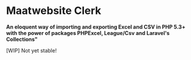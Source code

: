 # Maatwebsite Clerk

**An eloquent way of importing and exporting Excel and CSV in PHP 5.3+ with the power of packages PHPExcel, League/Csv and Laravel's Collections"**

[WIP] Not yet stable!